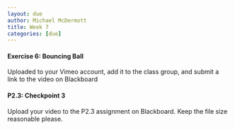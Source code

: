 ```yaml
---
layout: due
author: Michael McDermott
title: Week 7
categories: [due]
---
```

#### Exercise 6: Bouncing Ball

Uploaded to your Vimeo account, add it to the class group, and submit a link to the video on Blackboard

#### P2.3: Checkpoint 3

Upload your video to the P2.3 assignment on Blackboard. Keep the file size reasonable please.
